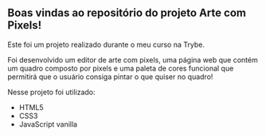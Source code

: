 ## Boas vindas ao repositório do projeto Arte com Pixels!

Este foi um projeto realizado durante o meu curso  na Trybe.


Foi desenvolvido um editor de arte com pixels, uma página web que contém um quadro composto por pixels e uma paleta de cores funcional que permitirá que o usuário consiga pintar o que quiser no quadro! 

  Nesse projeto foi utilizado:

  - HTML5
  - CSS3
  - JavaScript vanilla






